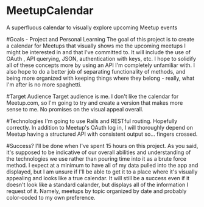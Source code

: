 # MeetupCalendar
A superfluous calendar to visually explore upcoming Meetup events

#Goals - Project and Personal Learning
The goal of this project is to create a calendar for Meetups that visually shows me the upcoming meetups I might be interested in and that I've committed to. It will include the use of OAuth , API querying, JSON, authentication with keys, etc. I hope to solidify all of these concepts more by using an API I'm completely unfamiliar with. I also hope to do a better job of separating functionality of methods, and being more organized with keeping things where they belong - really, what I'm after is no more spaghetti.

#Target Audience
Target audience is me. I don't like the calendar for Meetup.com, so I'm going to try and create a version that makes more sense to me. No promises on the visual appeal overall.

#Technologies
I'm going to use Rails and RESTful routing. Hopefully correctly. In addition to Meetup's OAuth log in, I will thoroughly depend on Meetup having a structured API with consistent output so... fingers crossed.

#Success?
I'll be done when I've spent 15 hours on this project. As you said, it's supposed to be indicative of our overall abilities and understanding of the technologies we use rather than pouring time into it as a brute force method. I expect at a minimum to have all of my data pulled into the app and displayed, but I am unsure if I'll be able to get it to a place where it's visually appealing and looks like a true calendar. It will still be a success even if it doesn't look like a standard calander, but displays all of the information I request of it. Namely, meetups by topic organized by date and probably color-coded to my own preference.
